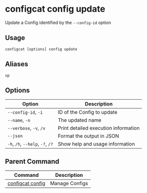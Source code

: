 # configcat config update
Update a Config identified by the `--config-id` option
## Usage
```
configcat [options] config update
```
## Aliases
`up`
## Options
| Option | Description |
| ------ | ----------- |
| `--config-id`, `-i` | ID of the Config to update |
| `--name`, `-n` | The updated name |
| `--verbose`, `-v`, `/v` | Print detailed execution information |
| `--json` | Format the output in JSON |
| `-h`, `/h`, `--help`, `-?`, `/?` | Show help and usage information |
## Parent Command
| Command | Description |
| ------ | ----------- |
| [configcat config](configcat-config.md) | Manage Configs |
